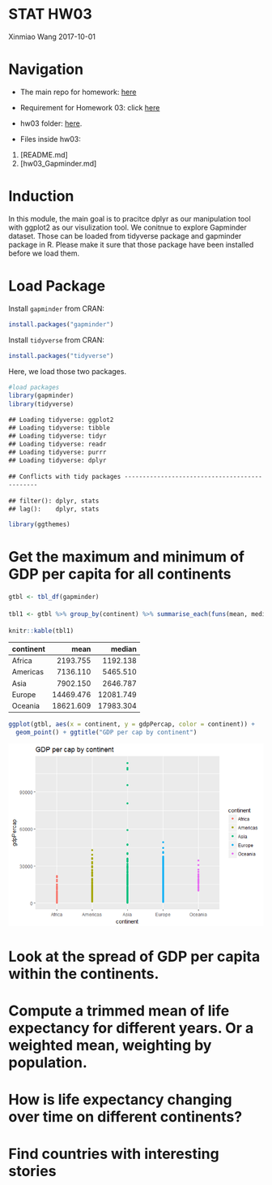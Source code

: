 STAT HW03
================
Xinmiao Wang
2017-10-01

Navigation
==========

-   The main repo for homework: [here](https://github.com/xinmiaow/STAT545-hw-Wang-Xinmiao)

-   Requirement for Homework 03: click [here](http://stat545.com/hw03_dplyr-and-more-ggplot2.html)

-   hw03 folder: [here](https://github.com/xinmiaow/STAT545-hw-Wang-Xinmiao/tree/master/hw03).

-   Files inside hw03:

1.  \[README.md\]
2.  \[hw03\_Gapminder.md\]

Induction
=========

In this module, the main goal is to pracitce dplyr as our manipulation tool with ggplot2 as our visulization tool. We conitnue to explore Gapminder dataset. Those can be loaded from tidyverse package and gapminder package in R. Please make it sure that those package have been installed before we load them.

Load Package
============

Install `gapminder` from CRAN:

``` r
install.packages("gapminder")
```

Install `tidyverse` from CRAN:

``` r
install.packages("tidyverse")
```

Here, we load those two packages.

``` r
#load packages
library(gapminder)
library(tidyverse)
```

    ## Loading tidyverse: ggplot2
    ## Loading tidyverse: tibble
    ## Loading tidyverse: tidyr
    ## Loading tidyverse: readr
    ## Loading tidyverse: purrr
    ## Loading tidyverse: dplyr

    ## Conflicts with tidy packages ----------------------------------------------

    ## filter(): dplyr, stats
    ## lag():    dplyr, stats

``` r
library(ggthemes)
```

Get the maximum and minimum of GDP per capita for all continents
================================================================

``` r
gtbl <- tbl_df(gapminder)

tbl1 <- gtbl %>% group_by(continent) %>% summarise_each(funs(mean, median), gdpPercap) 

knitr::kable(tbl1) 
```

| continent |       mean|     median|
|:----------|----------:|----------:|
| Africa    |   2193.755|   1192.138|
| Americas  |   7136.110|   5465.510|
| Asia      |   7902.150|   2646.787|
| Europe    |  14469.476|  12081.749|
| Oceania   |  18621.609|  17983.304|

``` r
ggplot(gtbl, aes(x = continent, y = gdpPercap, color = continent)) +
  geom_point() + ggtitle("GDP per cap by continent") 
```

![](hw03_Gapminder_files/figure-markdown_github-ascii_identifiers/unnamed-chunk-3-1.png)

Look at the spread of GDP per capita within the continents.
===========================================================

Compute a trimmed mean of life expectancy for different years. Or a weighted mean, weighting by population.
===========================================================================================================

How is life expectancy changing over time on different continents?
==================================================================

Find countries with interesting stories
=======================================
